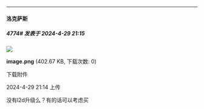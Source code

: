 ﻿
*****

####  洛克萨斯  
##### 4774#       发表于 2024-4-29 21:15

<img src="https://img.saraba1st.com/forum/202404/29/211453dx88rvsyz8szzvx8.png" referrerpolicy="no-referrer">

<strong>image.png</strong> (402.67 KB, 下载次数: 0)

下载附件

2024-4-29 21:14 上传

没有l2d升级么？有的话可以考虑买

